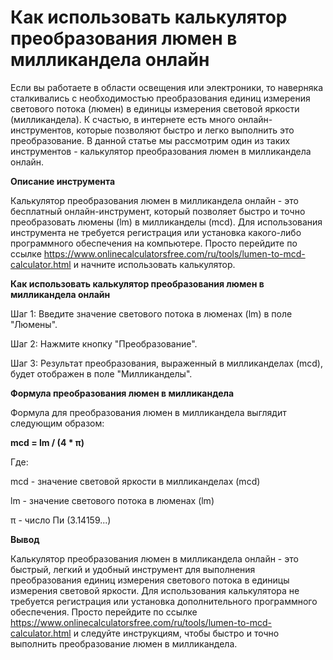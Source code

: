 Как использовать калькулятор преобразования люмен в милликандела онлайн
=======================================================================

Если вы работаете в области освещения или электроники, то наверняка сталкивались с необходимостью преобразования единиц измерения светового потока (люмен) в единицы измерения световой яркости (милликандела). К счастью, в интернете есть много онлайн-инструментов, которые позволяют быстро и легко выполнить это преобразование. В данной статье мы рассмотрим один из таких инструментов - калькулятор преобразования люмен в милликандела онлайн.

**Описание инструмента**

Калькулятор преобразования люмен в милликандела онлайн - это бесплатный онлайн-инструмент, который позволяет быстро и точно преобразовать люмены (lm) в милликанделы (mcd). Для использования инструмента не требуется регистрация или установка какого-либо программного обеспечения на компьютере. Просто перейдите по ссылке <https://www.onlinecalculatorsfree.com/ru/tools/lumen-to-mcd-calculator.html> и начните использовать калькулятор.

**Как использовать калькулятор преобразования люмен в милликандела онлайн**

Шаг 1: Введите значение светового потока в люменах (lm) в поле "Люмены".

Шаг 2: Нажмите кнопку "Преобразование".

Шаг 3: Результат преобразования, выраженный в милликанделах (mcd), будет отображен в поле "Милликанделы".

**Формула преобразования люмен в милликандела**

Формула для преобразования люмен в милликандела выглядит следующим образом:

**mcd = lm / (4 \* π)**

Где:

mcd - значение световой яркости в милликанделах (mcd)

lm - значение светового потока в люменах (lm)

π - число Пи (3.14159...)

**Вывод**

Калькулятор преобразования люмен в милликандела онлайн - это быстрый, легкий и удобный инструмент для выполнения преобразования единиц измерения светового потока в единицы измерения световой яркости. Для использования калькулятора не требуется регистрация или установка дополнительного программного обеспечения. Просто перейдите по ссылке <https://www.onlinecalculatorsfree.com/ru/tools/lumen-to-mcd-calculator.html> и следуйте инструкциям, чтобы быстро и точно выполнить преобразование люмен в милликандела.